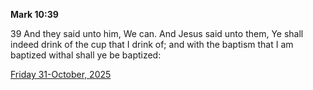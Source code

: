 **Mark 10:39**

39 And they said unto him, We can. And Jesus said unto them, Ye shall indeed drink of the cup that I drink of; and with the baptism that I am baptized withal shall ye be baptized:

[Friday 31-October, 2025](https://getbible.life/kjv/Mark/10/39)
